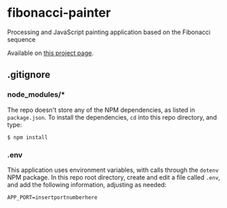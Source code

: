 # fibonacci-painter
Processing and JavaScript painting application based on the Fibonacci sequence

Available on [this project page](http://www.renaissanceconsultants.io:83/).

## .gitignore
### node_modules/*
The repo doesn't store any of the NPM dependencies, as listed in ```package.json```. To install the dependencies, ```cd``` into this repo directory, and type:

  ```
  $ npm install
  ```

### .env
This application uses environment variables, with calls through the ```dotenv``` NPM package. In this repo root directory, create and edit a file called ```.env```, and add the following information, adjusting as needed:

  ```
  APP_PORT=insertportnumberhere
  ```



